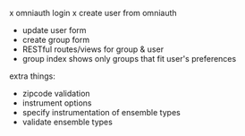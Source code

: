 x omniauth login
x create user from omniauth
- update user form
- create group form
- RESTful routes/views for group & user
- group index shows only groups that fit user's preferences





extra things:
- zipcode validation
- instrument options
- specify instrumentation of ensemble types
- validate ensemble types